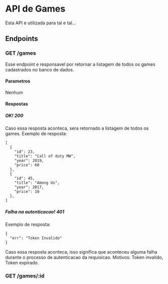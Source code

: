 # API de Games
Esta API e utilizada para tal e tal...
## Endpoints
### GET /games
Esse endpoint e responsavel por retornar a listagem de todos os games cadastrados no banco de dados.
#### Parametros
Nenhum
#### Respostas
##### OK! 200
Caso essa resposta aconteca, sera retornado a listagem de todos os games.
Exemplo de resposta:
```
[
  {
    "id": 23,
    "title": "Call of duty MW",
    "year": 2019,
    "price": 60
  },
  {
    "id": 45,
    "title": "Among Us",
    "year": 2017,
    "price": 10
  },
]
```
##### Falha na autenticacao! 401

Exemplo de resposta:

```
{
  "err": "Token Invalido"
}
```
Caso essa resposta aconteca, isso significa que aconteceu alguma falha durante o processo de autenticacao da requisicao. Motivos: Token invalido, Token expirado.
### GET /games/:id
